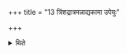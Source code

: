 +++
title = "13 त्रिंशद्रात्रमन्नाद्यकामा उपेयुः"

+++

<details><summary>थिते</summary>

त्रिंशद्रात्रमन्नाद्यकामा उपेयुः १३
</details>

